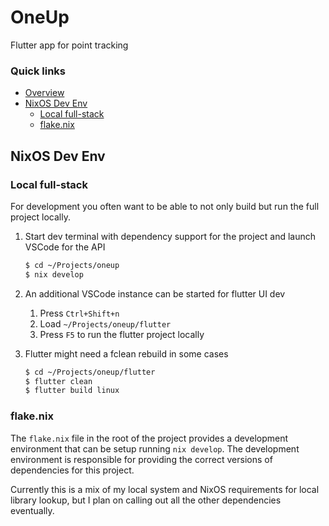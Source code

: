 # OneUp

Flutter app for point tracking

### Quick links
* [Overview](#overview)
* [NixOS Dev Env](#nixos-dev-env)
  * [Local full-stack](#local-full-stack)
  * [flake.nix](#flake-nix)

## NixOS Dev Env

### Local full-stack
For development you often want to be able to not only build but run the full project locally.

1. Start dev terminal with dependency support for the project and launch VSCode for the API
   ```bash
   $ cd ~/Projects/oneup
   $ nix develop
   ```

2. An additional VSCode instance can be started for flutter UI dev
   1. Press `Ctrl+Shift+n`
   2. Load `~/Projects/oneup/flutter`
   3. Press `F5` to run the flutter project locally

3. Flutter might need a fclean rebuild in some cases
   ```bash
   $ cd ~/Projects/oneup/flutter
   $ flutter clean
   $ flutter build linux
   ```

### flake.nix
The `flake.nix` file in the root of the project provides a development environment that can be setup 
running `nix develop`. The development environment is responsible for providing the correct versions 
of dependencies for this project.

Currently this is a mix of my local system and NixOS requirements for local library lookup, but I 
plan on calling out all the other dependencies eventually.

